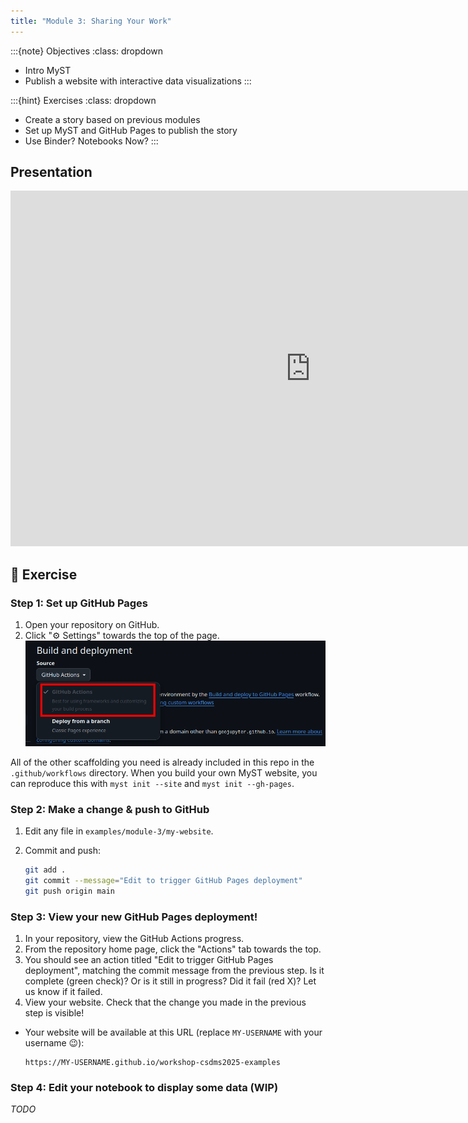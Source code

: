 ```yaml
---
title: "Module 3: Sharing Your Work"
---
```


:::{note} Objectives
:class: dropdown

* Intro MyST
* Publish a website with interactive data visualizations
:::

:::{hint} Exercises
:class: dropdown

* Create a story based on previous modules
* Set up MyST and GitHub Pages to publish the story
* Use Binder? Notebooks Now?
:::


## Presentation

<iframe
  src="https://docs.google.com/presentation/d/e/2PACX-1vQxrud6Gh389Ax5vPXWUWF6YZXI_YUS_0Z3s3ovLDTDBwpEMI2NxYH3FJn9JIJMUPeCkTxm0uNOXzu8/pubembed?start=false&loop=false&delayms=60000"
  frameborder="0" width="960" height="569" allowfullscreen="true"
  mozallowfullscreen="true" webkitallowfullscreen="true">
</iframe>


## 💪 Exercise

### Step 1: Set up GitHub Pages

1. Open your repository on GitHub.
1. Click "⚙️ Settings" towards the top of the page.
    ![](../assets/images/github-pages-settings.png)

All of the other scaffolding you need is already included in this repo in the
`.github/workflows` directory.
When you build your own MyST website, you can reproduce this with `myst init --site` and
`myst init --gh-pages`.


### Step 2: Make a change & push to GitHub

1. Edit any file in `examples/module-3/my-website`.
1. Commit and push:

    ```bash
    git add .
    git commit --message="Edit to trigger GitHub Pages deployment"
    git push origin main
    ```

### Step 3: View your new GitHub Pages deployment!

1. In your repository, view the GitHub Actions progress.
  1. From the repository home page, click the "Actions" tab towards the top.
  1. You should see an action titled "Edit to trigger GitHub Pages deployment", matching
     the commit message from the previous step.
     Is it complete (green check)?
     Or is it still in progress?
     Did it fail (red X)? Let us know if it failed.
1. View your website. Check that the change you made in the previous step is visible!
  * Your website will be available at this URL (replace `MY-USERNAME` with your username
😉):

    ```
    https://MY-USERNAME.github.io/workshop-csdms2025-examples
    ```

### Step 4: Edit your notebook to display some data (WIP)

_TODO_




